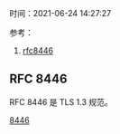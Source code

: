 时间：2021-06-24 14:27:27

参考：

1. [rfc8446](https://datatracker.ietf.org/doc/html/rfc8446)

## RFC 8446

RFC 8446 是 TLS 1.3 规范。



[8446](./rfc8446.pdf)



 
